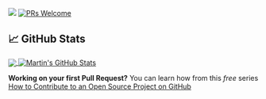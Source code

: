 <a href="https://github.com/qasimabdullah404"><img src="https://img.shields.io/badge/Hello%20-Peeps!!!-blue.svg"/></a>
[![PRs Welcome](https://img.shields.io/badge/PRs-welcome-brightgreen.svg?style=flat-square)](http://makeapullrequest.com)

## &#x1f4c8; GitHub Stats

<a href="https://github.com/qasimabdullah404/qasimabdullah404">
  <img align="center" src="https://github-readme-stats.vercel.app/api/top-langs/?username=qasimabdullah404&hide=java,html,tex&title_color=ffffff&text_color=c9cacc&icon_color=2bbc8a&bg_color=1d1f21&langs_count=3" />
</a>
<a href="https://github.com/qasimabdullah404/qasimabdullah404">
  <img align="center" src="https://github-readme-stats.vercel.app/api?username=qasimabdullah404&show_icons=true&line_height=27&count_private=true&title_color=ffffff&text_color=c9cacc&icon_color=2bbc8a&bg_color=1d1f21" alt="Martin's GitHub Stats" />
</a>

**Working on your first Pull Request?** You can learn how from this *free* series [How to Contribute to an Open Source Project on GitHub](https://kcd.im/pull-request)
